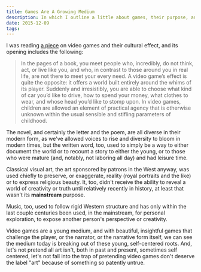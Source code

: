 ```yaml
---
title: Games Are A Growing Medium
description: In which I outline a little about games, their purpose, and where we're going.
date: 2015-12-09
tags:
---
```


I was reading [a
piece](http://www.newyorker.com/books/page-turner/coming-of-age-with-video-games)
on video games and their cultural effect, and its opening includes the
following:

<!-- Flesh this wholeeee thing out and make it more readable-->

> In the pages of a book, you meet people who, incredibly, do not think, act,
or live like you, and who, in contrast to those around you in real life,
are not there to meet your every need. A video game’s effect is quite the
opposite: it offers a world built entirely around the whims of its player.
Suddenly and irresistibly, you are able to choose what kind of car you’d
like to drive, how to spend your money, what clothes to wear, and whose
head you’d like to stomp upon. In video games, children are allowed an
element of practical agency that is otherwise unknown within the usual
sensible and stifling parameters of childhood.

<!-- and also explain that you're going to be comparing shit lol -->

The novel, and certainly the letter and the poem, are all diverse in their
modern form, as we've allowed voices to rise and diversity to bloom in modern
times, but the written word, too, used to simply be a way to either document
the world or to recount a story to either the young, or to those who were
mature (and, notably, not laboring all day) and had leisure time.

Classical visual art, the art sponsored by patrons in the West anyway, was used
chiefly to preserve, or exaggerate, reality (royal portraits and the like) or
to express religious beauty. It, too, didn't receive the ability to reveal a
world of creativity or truth until relatively recently in history, at least
that wasn't its **mainstream** purpose.

Music, too, used to follow rigid Western structure and has only within the last
couple centuries been used, in the mainstream, for personal exploration, to
expose another person's perspective or creativity.

Video games are a young medium, and with beautiful, insightful games that
challenge the player, or the narrator, or the narrative form itself, we can see
the medium today is breaking out of these young, self-centered roots. And,
let's not pretend all art isn't, both in past and present, sometimes self
centered, let's not fall into the trap of pretending video games don't deserve
the label "art" because of something so patently untrue.
